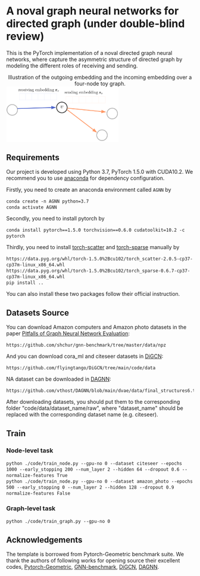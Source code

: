 # A noval graph neural networks for directed graph (under double-blind review)

This is the PyTorch implementation of a noval directed graph neural networks, where capture the asymmetric structure of directed graph by modeling the different roles of receiving and sending.

<center> Illustration of the outgoing embedding and the incoming embedding over a four-node toy graph. </center>
<img src="images/inoutembedding.png" alt="inOutEmbedding" width=60% align=center />

## Requirements

Our project is developed using Python 3.7, PyTorch 1.5.0 with CUDA10.2. We recommend you to use [anaconda](https://www.anaconda.com/) for dependency configuration.

Firstly, you need to create an anaconda environment called ```AGNN``` by

```shell
conda create -n AGNN python=3.7
conda activate AGNN
```

Secondly, you need to install pytorch by

```shell
conda install pytorch==1.5.0 torchvision==0.6.0 cudatoolkit=10.2 -c pytorch
```

Thirdly, you need to install [torch-scatter](https://github.com/rusty1s/pytorch_scatter) and [torch-sparse](https://github.com/rusty1s/pytorch_sparse) manually by

```url
https://data.pyg.org/whl/torch-1.5.0%2Bcu102/torch_scatter-2.0.5-cp37-cp37m-linux_x86_64.whl
https://data.pyg.org/whl/torch-1.5.0%2Bcu102/torch_sparse-0.6.7-cp37-cp37m-linux_x86_64.whl
pip install ..
```
You can also install these two packages follow their official instruction.

## Datasets Source

You can download Amazon computers and Amazon photo datasets in the paper [Pitfalls of Graph Neural Network Evaluation](https://www.in.tum.de/daml/gnn-benchmark/):
```url
https://github.com/shchur/gnn-benchmark/tree/master/data/npz
```
And you can download cora_ml and citeseer datasets in [DiGCN](https://github.com/flyingtango/DiGCN):
```url
https://github.com/flyingtango/DiGCN/tree/main/code/data
```
NA dataset can be downloaded in [DAGNN](https://github.com/vthost/DAGNN):
```url
https://github.com/vthost/DAGNN/blob/main/dvae/data/final_structures6.txt
```

After downloading datasets, you should put them to the corresponding folder "code/data/dataset_name/raw", where "dataset_name" should be replaced with the corresponding dataset name (e.g. citeseer).

## Train

### Node-level task
```shell
python ./code/train_node.py --gpu-no 0 --dataset citeseer --epochs 1000 --early_stopping 200 --num_layer 2 --hidden 64 --dropout 0.6 --normalize-features True
python ./code/train_node.py --gpu-no 0 --dataset amazon_photo --epochs 500 --early_stopping 0 --num_layer 2 --hidden 128 --dropout 0.9 normalize-features False
```

### Graph-level task
```shell
python ./code/train_graph.py --gpu-no 0
```


## Acknowledgements
The template is borrowed from Pytorch-Geometric benchmark suite. We thank the authors of following works for opening source their excellent codes, 
[Pytorch-Geometric](https://github.com/rusty1s/pytorch_geometric),
[GNN-benchmark](https://github.com/shchur/gnn-benchmark),
[DiGCN](https://github.com/flyingtango/DiGCN),
[DAGNN](https://github.com/vthost/DAGNN).
